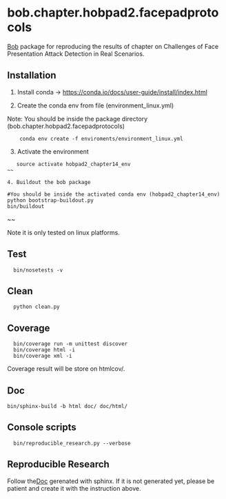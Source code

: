 # bob.chapter.hobpad2.facepadprotocols
 
[Bob](https://www.idiap.ch/software/bob/) package for reproducing the results of chapter on Challenges of Face Presentation Attack Detection in Real Scenarios.


## Installation

1. Install conda -> https://conda.io/docs/user-guide/install/index.html

2. Create the conda env from file (environment_linux.yml)

Note: You should be inside the package directory (bob.chapter.hobpad2.facepadprotocols)

~~~
    conda env create -f enviroments/environment_linux.yml
~~~

3. Activate the environment

~~~
   source activate hobpad2_chapter14_env
~~

4. Buildout the bob package

~~~
    #You should be inside the activated conda env (hobpad2_chapter14_env)
    python bootstrap-buildout.py
    bin/buildout
~~

Note it is only tested on linux platforms.

## Test

~~~
  bin/nosetests -v
~~~


## Clean

~~~
  python clean.py
~~~

## Coverage

~~~  
  bin/coverage run -m unittest discover
  bin/coverage html -i
  bin/coverage xml -i
~~~

Coverage result will be store on htmlcov/.

## Doc

~~~
bin/sphinx-build -b html doc/ doc/html/
~~~


## Console scripts

~~~
  bin/reproducible_research.py --verbose
~~~

## Reproducible Research

Follow the[Doc](https://gradiant.github.io/bob.chapter.hobpad2.facepadprotocols/) gerenated with sphinx. If it is not generated yet, please be patient and create it with the instruction above. 

